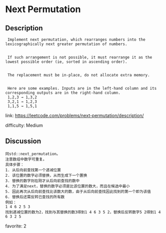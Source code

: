 # Next Permutation## Description``` Implement next permutation, which rearranges numbers into the lexicographically next greater permutation of numbers. If such arrangement is not possible, it must rearrange it as the lowest possible order (ie, sorted in ascending order). The replacement must be in-place, do not allocate extra memory. Here are some examples. Inputs are in the left-hand column and its corresponding outputs are in the right-hand column. 1,2,3 → 1,3,2 3,2,1 → 1,2,3 1,1,5 → 1,5,1```link: https://leetcode.com/problems/next-permutation/description/difficulty: Medium## Discussion```同std::next_permutation。注意数组中数字可重复。具体步骤：1. 从后向前查找第一个递减位置2. 该位置的数字必须替换，从而生成下一个置换3. 替换的数字则在刚才从后向前查找的数中4. 为了满足next，替换的数字必须是比该位置的数大，而且在候选中最小5. 因此再次从后向前查找比该数大的数，由于从后向前查找因此找到的第一个即为该值6. 替换后还需反转已查找的所有数例如：1 4 6 2 5 3找到递减位置的数为2，找到与其替换的数3得到1 4 6 3 5 2，替换后反转数字5 2得到1 4 6 3 2 5```favorite: 2